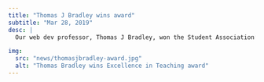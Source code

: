 ```yaml
---
title: "Thomas J Bradley wins award"
subtitle: "Mar 28, 2019"
desc: |
  Our web dev professor, Thomas J Bradley, won the Student Association’s Excellence in Teaching award, as voted by the Graphic Design students.

img:
  src: "news/thomasjbradley-award.jpg"
  alt: "Thomas Bradley wins Excellence in Teaching award"
---
```

